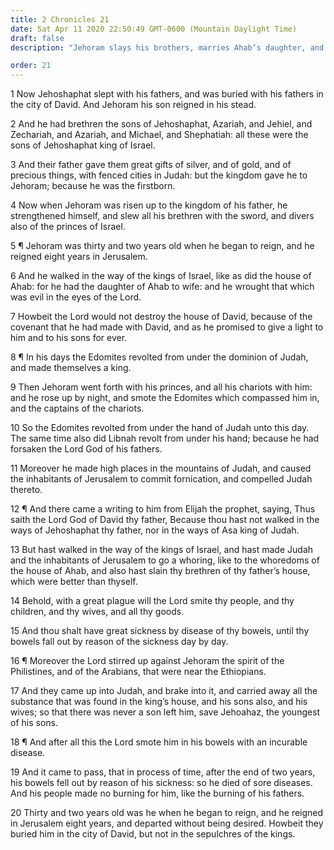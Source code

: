 ```yaml
---
title: 2 Chronicles 21
date: Sat Apr 11 2020 22:50:49 GMT-0600 (Mountain Daylight Time)
draft: false
description: "Jehoram slays his brothers, marries Ahab’s daughter, and reigns in wickedness—Elijah prophesies a plague upon the people and the death of Jehoram—The Philistines and others war against Judah—Jehoram dies of sore diseases."

order: 21
---
```

    
1 Now Jehoshaphat slept with his fathers, and was buried with his fathers in the city of David. And Jehoram his son reigned in his stead.

2 And he had brethren the sons of Jehoshaphat, Azariah, and Jehiel, and Zechariah, and Azariah, and Michael, and Shephatiah: all these were the sons of Jehoshaphat king of Israel.

3 And their father gave them great gifts of silver, and of gold, and of precious things, with fenced cities in Judah: but the kingdom gave he to Jehoram; because he was the firstborn.

4 Now when Jehoram was risen up to the kingdom of his father, he strengthened himself, and slew all his brethren with the sword, and divers also of the princes of Israel.

5 ¶ Jehoram was thirty and two years old when he began to reign, and he reigned eight years in Jerusalem.

6 And he walked in the way of the kings of Israel, like as did the house of Ahab: for he had the daughter of Ahab to wife: and he wrought that which was evil in the eyes of the Lord.

7 Howbeit the Lord would not destroy the house of David, because of the covenant that he had made with David, and as he promised to give a light to him and to his sons for ever.

8 ¶ In his days the Edomites revolted from under the dominion of Judah, and made themselves a king.

9 Then Jehoram went forth with his princes, and all his chariots with him: and he rose up by night, and smote the Edomites which compassed him in, and the captains of the chariots.

10 So the Edomites revolted from under the hand of Judah unto this day. The same time also did Libnah revolt from under his hand; because he had forsaken the Lord God of his fathers.

11 Moreover he made high places in the mountains of Judah, and caused the inhabitants of Jerusalem to commit fornication, and compelled Judah thereto.

12 ¶ And there came a writing to him from Elijah the prophet, saying, Thus saith the Lord God of David thy father, Because thou hast not walked in the ways of Jehoshaphat thy father, nor in the ways of Asa king of Judah.

13 But hast walked in the way of the kings of Israel, and hast made Judah and the inhabitants of Jerusalem to go a whoring, like to the whoredoms of the house of Ahab, and also hast slain thy brethren of thy father’s house, which were better than thyself.

14 Behold, with a great plague will the Lord smite thy people, and thy children, and thy wives, and all thy goods.

15 And thou shalt have great sickness by disease of thy bowels, until thy bowels fall out by reason of the sickness day by day.

16 ¶ Moreover the Lord stirred up against Jehoram the spirit of the Philistines, and of the Arabians, that were near the Ethiopians.

17 And they came up into Judah, and brake into it, and carried away all the substance that was found in the king’s house, and his sons also, and his wives; so that there was never a son left him, save Jehoahaz, the youngest of his sons.

18 ¶ And after all this the Lord smote him in his bowels with an incurable disease.

19 And it came to pass, that in process of time, after the end of two years, his bowels fell out by reason of his sickness: so he died of sore diseases. And his people made no burning for him, like the burning of his fathers.

20 Thirty and two years old was he when he began to reign, and he reigned in Jerusalem eight years, and departed without being desired. Howbeit they buried him in the city of David, but not in the sepulchres of the kings.

